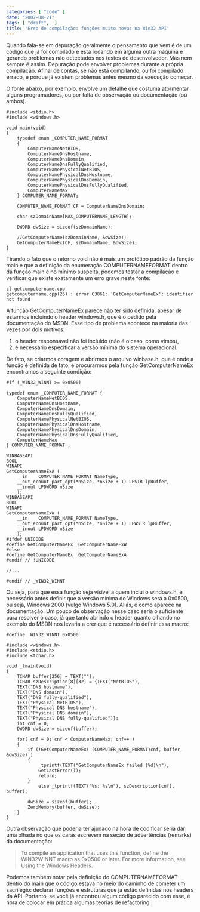 ```yaml
---
categories: [ "code" ]
date: "2007-08-21"
tags: [ "draft",  ]
title: 'Erro de compilação: funções muito novas na Win32 API'
---
```

Quando fala-se em depuração geralmente o pensamento que vem é de um código que já foi compilado e está rodando em alguma outra máquina e gerando problemas não detectados nos testes de desenvolvedor. Mas nem sempre é assim. Depuração pode envolver problemas durante a própria compilação. Afinal de contas, se não está compilando, ou foi compilado errado, é porque já existem problemas antes mesmo da execução começar.

O fonte abaixo, por exemplo, envolve um detalhe que costuma atormentar alguns programadores, ou por falta de observação ou documentação (ou ambos).

    #include <stdio.h>
    #include <windows.h>
    
    void main(void)
    {
    	typedef enum _COMPUTER_NAME_FORMAT
    	{
    		ComputerNameNetBIOS,
    		ComputerNameDnsHostname,
    		ComputerNameDnsDomain,
    		ComputerNameDnsFullyQualified,
    		ComputerNamePhysicalNetBIOS,
    		ComputerNamePhysicalDnsHostname,
    		ComputerNamePhysicalDnsDomain,
    		ComputerNamePhysicalDnsFullyQualified,
    		ComputerNameMax
    	} COMPUTER_NAME_FORMAT;
    
    	COMPUTER_NAME_FORMAT CF = ComputerNameDnsDomain;
    
    	char szDomainName[MAX_COMPUTERNAME_LENGTH];
    
    	DWORD dwSize = sizeof(szDomainName);
    
    	//GetComputerName(szDomainName, &dwSize);
    	GetComputerNameEx(CF, szDomainName, &dwSize);
    } 
    

Tirando o fato que o retorno void não é mais um protótipo padrão da função main e que a definição da enumeração COMPUTERNAMEFORMAT dentro da função main é no mínimo suspeita, podemos testar a compilação e verificar que existe exatamente um erro grave neste fonte:

    
    cl getcomputername.cpp
    getcomputername.cpp(26) : error C3861: 'GetComputerNameEx': identifier not found

A função GetComputerNameEx parece não ter sido definida, apesar de estarmos incluindo o header windows.h, que é o pedido pela documentação do MSDN. Esse tipo de problema acontece na maioria das vezes por dois motivos:
    
  1. o header responsável não foi incluído (não é o caso, como vimos),
  2. é necessário especificar a versão mínima do sistema operacional.

De fato, se criarmos coragem e abrirmos o arquivo winbase.h, que é onde a função é definida de fato, e procurarmos pela função GetComputerNameEx encontramos a seguinte condição:

    #if (_WIN32_WINNT >= 0x0500)
    
    typedef enum _COMPUTER_NAME_FORMAT {
        ComputerNameNetBIOS,
        ComputerNameDnsHostname,
        ComputerNameDnsDomain,
        ComputerNameDnsFullyQualified,
        ComputerNamePhysicalNetBIOS,
        ComputerNamePhysicalDnsHostname,
        ComputerNamePhysicalDnsDomain,
        ComputerNamePhysicalDnsFullyQualified,
        ComputerNameMax
    } COMPUTER_NAME_FORMAT ;
    
    WINBASEAPI
    BOOL
    WINAPI
    GetComputerNameExA (
        __in    COMPUTER_NAME_FORMAT NameType,
        __out_ecount_part_opt(*nSize, *nSize + 1) LPSTR lpBuffer,
        __inout LPDWORD nSize
        );
    WINBASEAPI
    BOOL
    WINAPI
    GetComputerNameExW (
        __in    COMPUTER_NAME_FORMAT NameType,
        __out_ecount_part_opt(*nSize, *nSize + 1) LPWSTR lpBuffer,
        __inout LPDWORD nSize
        );
    #ifdef UNICODE
    #define GetComputerNameEx  GetComputerNameExW
    #else
    #define GetComputerNameEx  GetComputerNameExA
    #endif // !UNICODE
    
    //...
    
    #endif // _WIN32_WINNT
     
    

Ou seja, para que essa função seja visível a quem inclui o windows.h, é necessário antes definir que a versão mínima do Windows será a 0x0500, ou seja, Windows 2000 (vulgo Windows 5.0). Aliás, é como aparece na documentação. Um pouco de observação nesse caso seria o suficiente para resolver o caso, já que tanto abrindo o header quanto olhando no exemplo do MSDN nos levaria a crer que é necessário definir essa macro:

    #define _WIN32_WINNT 0x0500
    
    #include <windows.h>
    #include <stdio.h>
    #include <tchar.h>
    
    void _tmain(void)
    {
    	TCHAR buffer[256] = TEXT("");
    	TCHAR szDescription[8][32] = {TEXT("NetBIOS"), 
    	TEXT("DNS hostname"), 
    	TEXT("DNS domain"), 
    	TEXT("DNS fully-qualified"), 
    	TEXT("Physical NetBIOS"), 
    	TEXT("Physical DNS hostname"), 
    	TEXT("Physical DNS domain"), 
    	TEXT("Physical DNS fully-qualified")};
    	int cnf = 0;
    	DWORD dwSize = sizeof(buffer);
    
    	for( cnf = 0; cnf < ComputerNameMax; cnf++ )
    	{
    		if (!GetComputerNameEx( (COMPUTER_NAME_FORMAT)cnf, buffer, &dwSize) )
    		{
    			_tprintf(TEXT("GetComputerNameEx failed (%d)\n"),
    			GetLastError());
    			return;
    		}
    			else _tprintf(TEXT("%s: %s\n"), szDescription[cnf], buffer);
    
    		dwSize = sizeof(buffer);
    		ZeroMemory(buffer, dwSize);
    	}
    } 
    

Outra observação que poderia ter ajudado na hora de codificar seria dar uma olhada no que os caras escrevem na seção de advertências (remarks) da documentação:

> To compile an application that uses this function, define the WIN32WINNT macro as 0x0500 or later. For more information, see Using the Windows Headers.

Podemos também notar pela definição do COMPUTERNAMEFORMAT dentro do main que o código estava no meio do caminho de cometer um sacrilégio: declarar funções e estruturas que já estão definidas nos headers da API. Portanto, se você já encontrou algum código parecido com esse, é hora de colocar em prática algumas teorias de refactoring.
